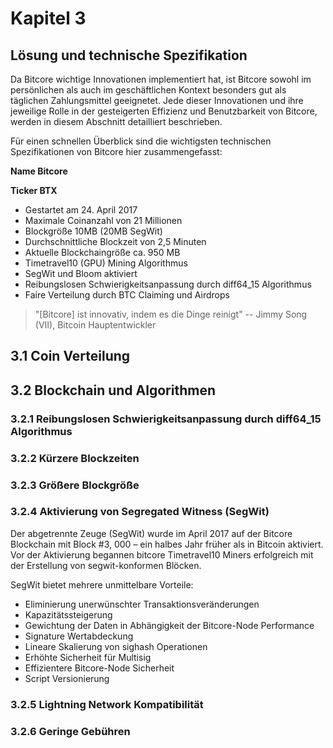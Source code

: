 # Kapitel 3

## Lösung und technische Spezifikation

Da Bitcore wichtige Innovationen implementiert hat, ist Bitcore sowohl im persönlichen als auch im geschäftlichen Kontext besonders gut als täglichen Zahlungsmittel geeignetet. 
Jede dieser Innovationen und ihre jeweilige Rolle in der gesteigerten Effizienz und Benutzbarkeit von Bitcore, werden in diesem Abschnitt detailliert beschrieben.

Für einen schnellen Überblick sind die wichtigsten technischen Spezifikationen von Bitcore hier zusammengefasst:

**Name Bitcore**

**Ticker BTX**

* Gestartet am 24. April 2017
* Maximale Coinanzahl von 21 Millionen
* Blockgröße 10MB (20MB SegWit)
* Durchschnittliche Blockzeit von 2,5 Minuten
* Aktuelle Blockchaingröße ca. 950 MB
* Timetravel10 (GPU) Mining Algorithmus
* SegWit und Bloom aktiviert
* Reibungslosen Schwierigkeitsanpassung durch diff64_15 Algorithmus
* Faire Verteilung durch BTC Claiming und Airdrops

> "[Bitcore] ist innovativ, indem es die Dinge reinigt" -- Jimmy Song (VII), Bitcoin Hauptentwickler

## 3.1 Coin Verteilung


## 3.2 Blockchain und Algorithmen


### 3.2.1 Reibungslosen Schwierigkeitsanpassung durch diff64_15 Algorithmus


### 3.2.2 Kürzere Blockzeiten


### 3.2.3 Größere Blockgröße


### 3.2.4 Aktivierung von Segregated Witness (SegWit)
Der abgetrennte Zeuge (SegWit) wurde im April 2017 auf der Bitcore Blockchain mit Block #3, 000 – ein halbes Jahr früher als in Bitcoin aktiviert. Vor der Aktivierung begannen bitcore Timetravel10 Miners erfolgreich mit der Erstellung von segwit-konformen Blöcken.

SegWit bietet mehrere unmittelbare Vorteile:

* Eliminierung unerwünschter Transaktionsveränderungen
* Kapazitätssteigerung
* Gewichtung der Daten in Abhängigkeit der Bitcore-Node Performance
* Signature Wertabdeckung
* Lineare Skalierung von sighash Operationen
* Erhöhte Sicherheit für Multisig
* Effizientere Bitcore-Node Sicherheit
* Script Versionierung


### 3.2.5 Lightning Network Kompatibilität


### 3.2.6 Geringe Gebühren



